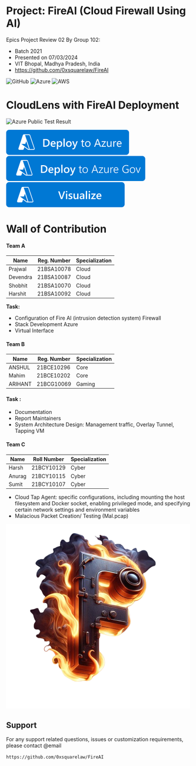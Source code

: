 
#  Project: FireAI (Cloud Firewall Using AI)

Epics Project Review 02 
By Group 102:
- Batch 2021
- Presented on 07/03/2024
- VIT Bhopal, Madhya Pradesh, India
- https://github.com/0xsquarelaw/FireAI

![GitHub](https://img.shields.io/badge/github-%23121011.svg?style=for-the-badge&logo=github&logoColor=white) ![Azure](https://img.shields.io/badge/azure-%230072C6.svg?style=for-the-badge&logo=microsoftazure&logoColor=white) ![AWS](https://img.shields.io/badge/AWS-%23FF9900.svg?style=for-the-badge&logo=amazon-aws&logoColor=white)


# CloudLens with FireAI Deployment

![Azure Public Test Result](https://azurequickstartsservice.blob.core.windows.net/badges/application-workloads/cloudlens/cloudlens-suricata-ubuntu/PublicDeployment.svg)

[![Deploy To Azure](https://raw.githubusercontent.com/Azure/azure-quickstart-templates/master/1-CONTRIBUTION-GUIDE/images/deploytoazure.svg?sanitize=true)](https://portal.azure.com/#create/Microsoft.Template/uri/https%3A%2F%2Fraw.githubusercontent.com%2FAzure%2Fazure-quickstart-templates%2Fmaster%2Fapplication-workloads%2Fcloudlens%2Fcloudlens-suricata-ubuntu%2Fazuredeploy.json)
[![Deploy To Azure US Gov](https://raw.githubusercontent.com/Azure/azure-quickstart-templates/master/1-CONTRIBUTION-GUIDE/images/deploytoazuregov.svg?sanitize=true)](https://portal.azure.us/#create/Microsoft.Template/uri/https%3A%2F%2Fraw.githubusercontent.com%2FAzure%2Fazure-quickstart-templates%2Fmaster%2Fapplication-workloads%2Fcloudlens%2Fcloudlens-suricata-ubuntu%2Fazuredeploy.json)
[![Visualize](https://raw.githubusercontent.com/Azure/azure-quickstart-templates/master/1-CONTRIBUTION-GUIDE/images/visualizebutton.svg?sanitize=true)](http://armviz.io/#/?load=https%3A%2F%2Fraw.githubusercontent.com%2FAzure%2Fazure-quickstart-templates%2Fmaster%2Fapplication-workloads%2Fcloudlens%2Fcloudlens-suricata-ubuntu%2Fazuredeploy.json)

# Wall of Contribution

####  Team A
| Name      | Reg. Number | Specialization |
|-----------|-------------|----------------|
| Prajwal   | 21BSA10078  | Cloud          |
| Devendra  | 21BSA10087  | Cloud          |
| Shobhit   | 21BSA10070  | Cloud          |
| Harshit   | 21BSA10092  | Cloud          |

**Task:** 
- Configuration of Fire AI (intrusion detection system) Firewall
- Stack Development Azure
- Virtual Interface 

#### Team B
| Name     | Reg. Number   | Specialization |
|----------|---------------|----------------|
| ANSHUL   | 21BCE10296    | Core           |
| Mahim    | 21BCE10202    | Core           |
| ARIHANT  | 21BCG10069    | Gaming         |

#### Task : 
- Documentation
- Report Maintainers
- System Architecture Design: Management traffic, Overlay Tunnel, Tapping VM

#### Team C
| Name   | Roll Number   | Specialization |
|--------|---------------|----------------|
| Harsh  | 21BCY10129    | Cyber          |
| Anurag | 21BCY10115    | Cyber          |
| Sumit  | 21BCY10107    | Cyber          |

- Cloud Tap Agent: specific configurations, including mounting the host filesystem and 	Docker socket, enabling privileged mode, and specifying certain network settings and environment variables
- Malacious Packet Creation/ Testing (Mal.pcap)

![FireAI](logo.png)

## Support

For any support related questions, issues or customization requirements, please contact @email
```
https://github.com/0xsquarelaw/FireAI
```
